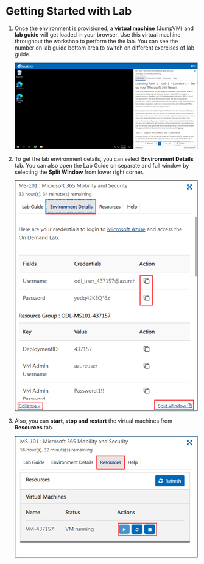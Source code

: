 # Getting Started with Lab

1. Once the environment is provisioned, a **virtual machine** (JumpVM) and **lab guide** will get loaded in your browser. Use this virtual machine throughout the workshop to perform the the lab. You can see the number on lab guide bottom area to switch on different exercises of lab guide.
  
    ![](images/getttingstarted-1.png)
  
1. To get the lab environment details, you can select **Environment Details** tab. You can also open the Lab Guide on separate and full window by selecting the **Split Window** from lower right corner. 

    ![](images/getttingstarted-2.png)

1. Also, you can **start, stop and restart** the virtual machines from **Resources** tab.

    ![](images/getttingstarted-3.png)
